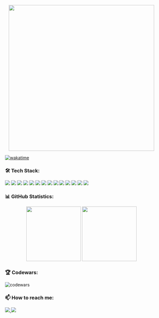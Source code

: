<div align="center">
  <img src="https://user-images.githubusercontent.com/74038190/225813708-98b745f2-7d22-48cf-9150-083f1b00d6c9.gif" width="480" />
</div>

[![wakatime](https://wakatime.com/badge/user/cafbe056-ab7c-462d-81ee-b05d7952fb6b.svg)](https://wakatime.com/@cafbe056-ab7c-462d-81ee-b05d7952fb6b)

<!--<p align="center">-->
<!-- <img width="800" src="github-snake.svg" alt="snake"/>-->
<!--</p>-->

### 🛠️ Tech Stack:
<div align="left">
  <!-- Backend -->
  <img src="https://img.shields.io/badge/Python-3776AB?style=for-the-badge&logo=python&logoColor=white" />
  <img src="https://img.shields.io/badge/Django-092E20?style=for-the-badge&logo=django&logoColor=white" />
  <img src="https://img.shields.io/badge/DRF-FF1709?style=for-the-badge&logo=django&logoColor=white" />
  <img src="https://img.shields.io/badge/Celery-37814A?style=for-the-badge&logo=celery&logoColor=white" />
  <img src="https://img.shields.io/badge/Django_Channels-092E20?style=for-the-badge&logo=django&logoColor=white" />
  <img src="https://img.shields.io/badge/Aiogram-2C2A3C?style=for-the-badge&logo=telegram&logoColor=white" />

  
  <!-- Frontend -->
  <img src="https://img.shields.io/badge/HTML5-E34F26?style=for-the-badge&logo=html5&logoColor=white" />
  <img src="https://img.shields.io/badge/CSS3-1572B6?style=for-the-badge&logo=css3&logoColor=white" />
  
  <!-- Infrastructure -->
  <img src="https://img.shields.io/badge/PostgreSQL-316192?style=for-the-badge&logo=postgresql&logoColor=white" />
  <img src="https://img.shields.io/badge/Redis-DC382D?style=for-the-badge&logo=redis&logoColor=white" />
  <img src="https://img.shields.io/badge/Docker-2496ED?style=for-the-badge&logo=docker&logoColor=white" />
  <img src="https://img.shields.io/badge/Nginx-009639?style=for-the-badge&logo=nginx&logoColor=white" />
  <img src="https://img.shields.io/badge/Git-F05032?style=for-the-badge&logo=git&logoColor=white" />
  <img src="https://img.shields.io/badge/AWS-232F3E?style=for-the-badge&logo=amazon-aws&logoColor=white" />
</div>

### 📊 GitHub Statistics:
<div align="center">
  <img height="180em" src="http://github-readme-streak-stats.herokuapp.com?user=agapoov&theme=tokyonight&hide_border=true" />
  <img height="180em" src="https://github-readme-stats-sigma-five.vercel.app/api/top-langs/?username=agapoov&layout=compact&theme=tokyonight&hide_border=true" />
</div>

### 🏆 Codewars:
![codewars](https://www.codewars.com/users/ZakhryapaNikita/badges/large)

### 📫 How to reach me:
<div align="left">
  <a href="https://t.me/agaapov">
    <img src="https://img.shields.io/badge/Telegram-2CA5E0?style=for-the-badge&logo=telegram&logoColor=white" />
  </a>
  <a href="mailto:zakhryapand@gmail.com">
    <img src="https://img.shields.io/badge/Gmail-D14836?style=for-the-badge&logo=gmail&logoColor=white" />
  </a>
</div>
